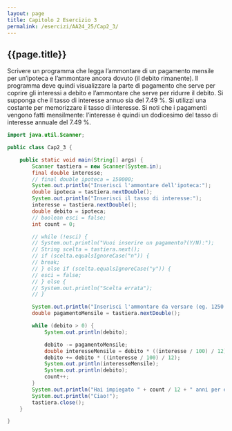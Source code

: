```yaml
---
layout: page
title: Capitolo 2 Esercizio 3
permalink: /esercizi/AA24_25/Cap2_3/
---
```


## {{page.title}}

Scrivere un programma che legga l’ammontare di un pagamento mensile per un’ipoteca e l’ammontare ancora dovuto (il debito rimanente). Il programma deve quindi visualizzare la parte di pagamento che serve per coprire gli interessi a debito e l’ammontare che serve per ridurre il debito. Si supponga che il tasso di interesse annuo sia del 7.49 %. Si utilizzi una costante per memorizzare il tasso di interesse. Si noti che i pagamenti vengono fatti mensilmente: l’interesse è quindi un dodicesimo del tasso di interesse annuale del 7.49 %.

```java
import java.util.Scanner;

public class Cap2_3 {

    public static void main(String[] args) {
        Scanner tastiera = new Scanner(System.in);
        final double interesse;
        // final double ipoteca = 150000;
        System.out.println("Inserisci l'ammontare dell'ipoteca:");
        double ipoteca = tastiera.nextDouble();
        System.out.println("Inserisci il tasso di interesse:");
        interesse = tastiera.nextDouble();
        double debito = ipoteca;
        // boolean esci = false;
        int count = 0;

        // while (!esci) {
        // System.out.println("Vuoi inserire un pagamento?(Y/N):");
        // String scelta = tastiera.next();
        // if (scelta.equalsIgnoreCase("n")) {
        // break;
        // } else if (scelta.equalsIgnoreCase("y")) {
        // esci = false;
        // } else {
        // System.out.println("Scelta errata");
        // }

        System.out.println("Inserisci l'ammontare da versare (eg. 1250.50):");
        double pagamentoMensile = tastiera.nextDouble();

        while (debito > 0) {
            System.out.println(debito);

            debito -= pagamentoMensile;
            double interesseMensile = debito * ((interesse / 100) / 12);
            debito += debito * ((interesse / 100) / 12);
            System.out.println(interesseMensile);
            System.out.println(debito);
            count++;
        }
        System.out.println("Hai impiegato " + count / 12 + " anni per estinguere l'ipoteca!");
        System.out.println("Ciao!");
        tastiera.close();
    }

}
```
